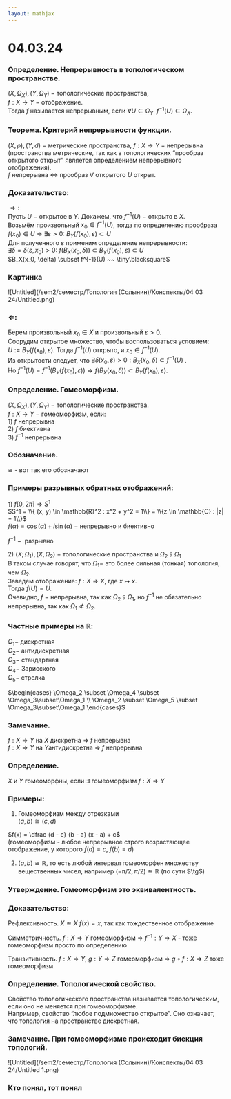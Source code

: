 ```yaml
---  
layout: mathjax  
---  
```

  
# 04.03.24  
  
### Определение. Непрерывность в топологическом пространстве.  
$(X,\Omega_X),(Y,\Omega_Y)~-~$топологические пространства,  
$f:X\to Y~-~$отображение.  
Тогда $f$ называется непрерывным, если $\forall U\in\Omega_Y ~~ f^{-1}(U)\in\Omega_X$.  
  
### Теорема. Критерий непрерывности функции.  
$(X,\rho),(Y,d)~-~$метрические пространства, $f:X\to Y~-~$непрерывна  
(пространства метрические, так как в топологических “прообраз открытого открыт” является определением непрерывного отображения).  
$f$ непрерывна $\Leftrightarrow$ прообраз $\forall$ открытого $U$ открыт.  
  
### Доказательство:  
$\Rightarrow:$  
Пусть $U~-~$открытое в $Y$. Докажем, что $f^{-1}(U)~-~$открыто в $X$.  
Возьмём произвольный $x_0\in f^{-1}(U)$, тогда по определению прообраза  
$f(x_0) \in U$ $\Rightarrow$ $\exists \varepsilon > 0$: $B_Y(f(x_0), \varepsilon) \subset U$  
Для полученного $\varepsilon$ применим определение непрерывности:  
$\exists \delta = \delta(\varepsilon, x_0) > 0$: $f(B_X(x_0, \delta) ) \subset B_Y(f(x_0), \varepsilon) \subset U$  
$B_X(x_0, \delta) \subset f^{-1}(U) ~~ \tiny\blacksquare$  
  
### Картинка  
  
![Untitled](/sem2/семестр/Топология (Солынин)/Конспекты/04 03 24/Untitled.png)  
  
### $\Leftarrow$:  
Берем произвольный $x_0 \in X$ и произвольный $\varepsilon > 0$.  
Соорудим открытое множество, чтобы воспользоваться условием:  
$U:=B_Y(f(x_0), \varepsilon)$. Тогда $f^{-1}(U)$  открыто, и $x_0 \in f^{-1} (U)$.  
Из открытости следует, что $\exists \delta(x_0,\varepsilon) > 0:B_X(x_0, \delta) \subset f^{-1}(U)$ .  
Но $f^{-1}(U)=f^{-1} (B_Y(f(x_0), \varepsilon))\Rightarrow f(B_X(x_0, \delta)) \subset B_Y(f(x_0), \varepsilon)$.  
  
### Определение. Гомеоморфизм.  
$(X, \Omega_{X}), (Y, \Omega_{Y})~-~$топологические пространства.  
$f:X\to Y~-~$гомеоморфизм, если:  
$1)$ $f$ непрерывна  
$2)$ $f$ биективна  
$3)$ $f^{-1}$ непрерывна  
  
### Обозначение.  
$\cong$  - вот так его обозначают  
  
### Примеры разрывных обратных отображений:  
$1)$ $f [0, 2\pi] \Rightarrow S^1$  
$S^1 = \\{ (x, y) \in \mathbb{R}^2 : x^2 + y^2 = 1\\} = \\{z \in \mathbb{C} : |z| = 1\\}$  
$f(\alpha) =\cos(\alpha) + i\sin(\alpha)$  $-$ непрерывно и биективно  
  
$f^{-1}~-~$ разрывно  
  
$2)$ $(X; \Omega_1),(X, \Omega_2)~-~$топологические пространства и $\Omega_2 \subsetneqq \Omega_1$  
В таком случае говорят, что $\Omega_1 -$  это более сильная (тонкая) топология, чем $\Omega_2$.  
Заведем отображение: $f:X \Rightarrow X$, где $x \mapsto x$.  
Тогда $f(U)=U$.  
Очевидно, $f~-~$непрерывна, так как $\Omega_2\subsetneqq\Omega_1$, но $f^{-1}$ не обязательно непрерывна, так как $\Omega_1\not\subset\Omega_2$.  
  
### Частные примеры на $\mathbb{R}$:  
$\Omega_1 -$ дискретная  
$\Omega_2 -$ антидискретная  
$\Omega_3 -$ стандартная  
$\Omega_4 -$ Зарисского  
$\Omega_5 -$ стрелка  
  
$\begin{cases} \Omega_2 \subset \Omega_4 \subset \Omega_3\subset\Omega_1  
\\  
\Omega_2 \subset \Omega_5 \subset \Omega_3\subset\Omega_1  
\end{cases}$  
  
### Замечание.  
$f : X \Rightarrow Y$ на $X$  дискретна $\Rightarrow$ $f$  непрерывна  
$f: X \Rightarrow Y$  на $Y$антидискретна $\Rightarrow$ $f$ непрерывна  
  
### Определение.  
$X$  и  $Y$ гомеоморфны, если $\exists$ гомеоморфизм $f: X \Rightarrow Y$  
  
### Примеры:  
1) Гомеоморфизм между отрезками  
 $(a, b) \cong (c, d)$  
  
$f(x) = \dfrac {d - c} {b - a} (x - a) + c$  
(гомеоморфизм - любое непрерывное строго возрастающее отображение, у которого $f(a) = c$, $f(b) = d$)  
  
2) $(a, b) \cong \mathbb{R}$, то есть любой интервал гомеоморфен множеству вещественных чисел, например ($-\pi/2, \pi/2)\cong \mathbb{R}$ (по сути $\tg$)  
  
### Утверждение. Гомеоморфизм это эквивалентность.  
  
### Доказательство:  
Рефлексивность. $X \cong X$ $f(x) = x$, так как тождественное отображение  
  
Симметричность. $f: X \Rightarrow Y$ гомеоморфизм $\Rightarrow$ $f^{-1} : Y \Rightarrow X$ - тоже гомеоморфизм просто по определению  
  
Транзитивность. $f: X \Rightarrow Y$, $g: Y \Rightarrow Z$ гомеоморфизм $\Rightarrow$ $g \circ f: X \Rightarrow Z$ тоже гомеоморфизм.  
  
### Определение. Топологической свойство.  
Свойство топологического пространства называется топологическим, если оно не меняется при гомеоморфизме.  
Например, свойство “любое подмножество открытое”. Оно означает, что топология на пространстве дискретная.  
  
### Замечание. При гомеоморфизме происходит биекция топологий.  
  
![Untitled](/sem2/семестр/Топология (Солынин)/Конспекты/04 03 24/Untitled 1.png)  
  
### Кто понял, тот понял  
